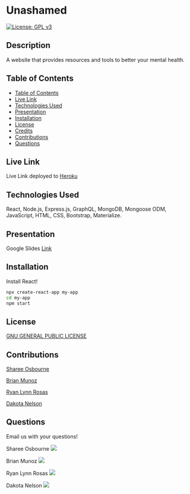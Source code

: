 # Unashamed

[![License: GPL v3](https://img.shields.io/badge/License-GPLv3-blue.svg)](https://www.gnu.org/licenses/gpl-3.0)

## Description

A website that provides resources and tools to better your mental health. 

## Table of Contents

  - [Table of Contents](#table-of-contents)
  - [Live Link](#live-link)
  - [Technologies Used](#technologies-used)
  - [Presentation](#presentation)
  - [Installation](#installation)
  - [License](#license)
  - [Credits](#credits)
  - [Contributions](#contributions)
  - [Questions](#questions)

## Live Link

Live Link deployed to [Heroku]()

## Technologies Used

React, Node.js, Express.js, GraphQL, MongoDB, Mongoose ODM, JavaScript, HTML, CSS, Bootstrap, Materialize.

## Presentation

Google Slides [Link](https://docs.google.com/presentation/d/1dk8mYts0dUHOkhnKTmkXE_HKpDe0P1lLNDQyOzpWKQ0/edit?usp=sharing)

## Installation

Install React! 

```bash
npx create-react-app my-app
cd my-app 
npm start
```

## License

[GNU GENERAL PUBLIC LICENSE](https://www.gnu.org/licenses/gpl-3.0.en.html)

## Contributions

[Sharee Osbourne](https://github.com/ShareeO)

[Brian Munoz](https://github.com/BMunoz87)

[Ryan Lynn Rosas](https://github.com/rltrosas88)

[Dakota Nelson](https://github.com/kotalilyy)

## Questions

Email us with your questions! 

Sharee Osbourne <a href="mailto:kotalilyy@gmail.com?"><img src="https://img.shields.io/badge/gmail-%23DD0031.svg?&style=for-the-badge&logo=gmail&logoColor=white"/></a>

Brian Munoz <a href="mailto:brianemunoz@outlook.com?"><img src="https://img.shields.io/badge/gmail-%23DD0031.svg?&style=for-the-badge&logo=gmail&logoColor=white"/></a>

Ryan Lynn Rosas <a href="rltrosas88@gmail.com"><img src="https://img.shields.io/badge/gmail-%23DD0031.svg?&style=for-the-badge&logo=gmail&logoColor=white"/></a>

Dakota Nelson <a href="mailto:kotalilyy@gmail.com?"><img src="https://img.shields.io/badge/gmail-%23DD0031.svg?&style=for-the-badge&logo=gmail&logoColor=white"/></a>
